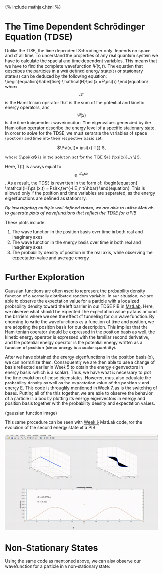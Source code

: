 {% include mathjax.html %}

# The Time Dependent Schrödinger Equation (TDSE)

Unlike the TISE, the time dependent Schrodinger only depends on space and of all time. To understand the properties
of any real quantum system we have to calculate the spacial and time dependent variables. This means that we have to find the 
complete wavefunction $\Psi(x,t)$.
The equation that describes the particles in a well defined energy state(s) or stationary state(s) can be deduced by the
following equation:
  \begin{equation}\label{tise}
    \mathcal{H}\psi(x)=E\psi(x)
\end{equation}
where $$\mathcal{H}$$ is the Hamiltonian operator that is the sum of the potential and kinetic energy operators, 
and $$\Psi(x)$$ is the time independent wavefunction.
The eigenvalues generated by the Hamilotian operator describe the energy level of a specific stationary state.
In order to solve for the TDSE, we must serarate the variables of space (postion) and time into their respective basis set:
<p align="center">  $\Psi(x,t)= \psi(x) T(t) $, </p>
where $\psi(x)$ is in the solution set for the TISE $\{ {\psi(x)}_n \}$.

Here, T(t) is always equal to $$e^{-i E_n t/\hbar}$$. As a result, the TDSE is rewritten in the form of: \begin{equation} \mathcal{H}\psi(x,t) = Psi(x,t)e^{-i E_n t/\hbar} \end{equation}. This is allowed only if the position and time variables are separated, as the energy eigenfunctions are defined as stationary.

*By investigating multiple well defined states, we are able to utilize MatLab to generate plots of wavefunctions that reflect the [TDSE](/MLW6.md) for a PIB*

These plots include: 
1. The wave function in the position basis over time in both real and imaginary axes
1. The wave function in the energy basis over time in both real and imaginary axes
1. The probability density of position in the real axis, while observing the expectation value and average energy


# Further Exploration 

Gaussian functions are often used to represent the probability density function of a normally distributed random variable. In our situation, we are able to observe the expectation value for a particle with a localized probability density toward the left barrier in our TDSE PIB in [MatLab](/MLW6b.md). Here, we observe what should be expected: the expectation value plataus around the barriers where we see the effect of tunneling for our wave function. By choosing to write the wavefunctions as a function of time and position, we are adopting the position basis for our description. This implies that the Hamiltonian operator should be expressed in the position basis as well; the kinetic energy operator is expressed with the familiar second derivative, and the potential energy operator is the potential energy written as a function of position (since energy is a scalar quantitity).


After we have obtained the energy eigenfunctions in the position basis (x), we can normalize them. Consequently we are then able to use a change of basis reflected earlier in Week 5 to obtain the energy eigenvectors in energy basis (which is a scalar). Thus, we have what is necessary to plot the time evolution of these eigenstates. However, must also calculate the probability density as well as the expectation value of the position x and energy E. This code is throughly mentioned in [Week 7](/MLW6c.md), as is the switching of bases. Putting all of the this together, we are able to observe the behavior of a particle in a box by plotting its energy eigenvectors in energy and position basis together with the probability density and expectation values. 

(gaussian function image)


This same procedure can be seen with [Week 6](/MLW6.md) MatLab code, for the evolution of the second energy state of a PIB.


![Expectation value](/JA.jpg)

# Non-Stationary States

Using the same code as mentioned above, we can also observe our wavefunction for a particle in a non-stationary state: 





